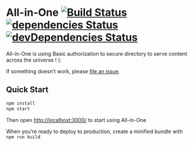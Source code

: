 # All-in-One [![Build Status](https://travis-ci.org/FabienGreard/All-in-One.svg?branch=master)](https://travis-ci.org/FabienGreard/All-in-One)[![dependencies Status](https://david-dm.org/FabienGreard/All-in-One/status.svg)](https://david-dm.org/FabienGreard/All-in-One)[![devDependencies Status](https://david-dm.org/FabienGreard/All-in-One/dev-status.svg)](https://david-dm.org/FabienGreard/All-in-One?type=dev)

All-in-One is using Basic authorization to secure directory to serve content across the universe ! (:

If something doesn’t work, please [file an issue](https://github.com/FabienGreard/All-in-One/issues/new).

## Quick Start

```sh
npm install
npm start
```

Then open [http://localhost:3000/](http://localhost:3000/) to start using All-in-One

When you’re ready to deploy to production, create a minified bundle with `npm run build`
